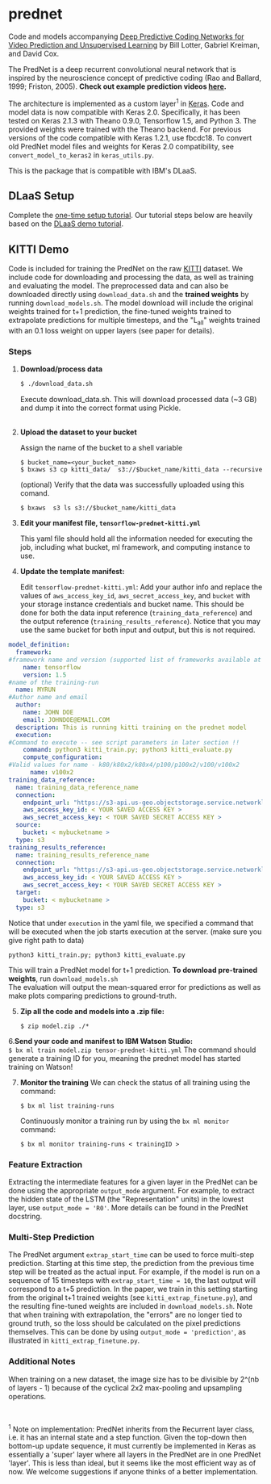 # prednet

Code and models accompanying [Deep Predictive Coding Networks for Video Prediction and Unsupervised Learning](https://arxiv.org/abs/1605.08104) by Bill Lotter, Gabriel Kreiman, and David Cox.

The PredNet is a deep recurrent convolutional neural network that is inspired by the neuroscience concept of predictive coding (Rao and Ballard, 1999; Friston, 2005).
**Check out example prediction videos [here](https://coxlab.github.io/prednet/).**

The architecture is implemented as a custom layer<sup>1</sup> in [Keras](http://keras.io/).
Code and model data is now compatible with Keras 2.0.
Specifically, it has been tested on Keras 2.1.3 with Theano 0.9.0, Tensorflow 1.5, and Python 3.
The provided weights were trained with the Theano backend.
For previous versions of the code compatible with Keras 1.2.1, use fbcdc18.
To convert old PredNet model files and weights for Keras 2.0 compatibility, see ```convert_model_to_keras2``` in `keras_utils.py`.
<br>

This is the package that is compatible with IBM's DLaaS.

## DLaaS Setup
Complete the [one-time setup tutorial](https://github.com/mypublicorg/DLaaS-Getting-StartedTutorial/blob/master/onetimesetup.md). Our tutorial steps below are heavily based on the [DLaaS demo tutorial](https://github.com/mypublicorg/DLaaS-Getting-StartedTutorial/blob/master/demo.md).

## KITTI Demo

Code is included for training the PredNet on the raw [KITTI](http://www.cvlibs.net/datasets/kitti/) dataset.
We include code for downloading and processing the data, as well as training and evaluating the model.
The preprocessed data and can also be downloaded directly using `download_data.sh` and the **trained weights** by running `download_models.sh`.
The model download will include the original weights trained for t+1 prediction, the fine-tuned weights trained to extrapolate predictions for multiple timesteps,  and the "L<sub>all</sub>" weights trained with an 0.1 loss weight on upper layers (see paper for details).

### Steps
1. **Download/process data**
	```bash
	$ ./download_data.sh
	```
	Execute download_data.sh. This will download processed data (~3 GB) and dump it into the correct format using Pickle.
	<br>
	<br>
	
2. **Upload the dataset to your bucket**

	Assign the name of the bucket to a shell variable
	```
	$ bucket_name=<your_bucket_name>
	$ bxaws s3 cp kitti_data/  s3://$bucket_name/kitti_data --recursive
	```
	(optional) Verify that the data was successfully uploaded using this comand.

	```
	$ bxaws  s3 ls s3://$bucket_name/kitti_data
	```
3. **Edit your manifest file, `tensorflow-prednet-kitti.yml`**

	This yaml file should hold all the information needed for executing the job, including what bucket, ml framework, and computing instance to use.

4. **Update the template manifest:**

	Edit `tensorflow-prednet-kitti.yml`:
	Add your author info and replace the values of `aws_access_key_id`, `aws_secret_access_key`, and `bucket` 
	with your storage instance credentials and bucket name.
	This should be done for both the data input reference (`training_data_reference`) 
	and the output reference (`training_results_reference`). 
	Notice that you may use the same bucket for both input and output, but this is not required.

```yaml
model_definition:
  framework:
#framework name and version (supported list of frameworks available at 'bx ml list frameworks')
    name: tensorflow
    version: 1.5
#name of the training-run
  name: MYRUN
#Author name and email
  author:
    name: JOHN DOE
    email: JOHNDOE@EMAIL.COM
  description: This is running kitti training on the prednet model
  execution:
#Command to execute -- see script parameters in later section !!
    command: python3 kitti_train.py; python3 kitti_evaluate.py
    compute_configuration:
#Valid values for name - k80/k80x2/k80x4/p100/p100x2/v100/v100x2
      name: v100x2
training_data_reference:
  name: training_data_reference_name
  connection:
    endpoint_url: "https://s3-api.us-geo.objectstorage.service.networklayer.com"
    aws_access_key_id: < YOUR SAVED ACCESS KEY >
    aws_secret_access_key: < YOUR SAVED SECRET ACCESS KEY >
  source:
    bucket: < mybucketname >
  type: s3
training_results_reference:
  name: training_results_reference_name
  connection:
    endpoint_url: "https://s3-api.us-geo.objectstorage.service.networklayer.com"
    aws_access_key_id: < YOUR SAVED ACCESS KEY >
    aws_secret_access_key: < YOUR SAVED SECRET ACCESS KEY >
  target:
    bucket: < mybucketname >
  type: s3
```

Notice that under `execution` in the yaml file, we specified a command that will be executed 
when the job starts execution at the server. (make sure you give right path to data)

```
python3 kitti_train.py; python3 kitti_evaluate.py
```

This will train a PredNet model for t+1 prediction.
	**To download pre-trained weights**, run `download_models.sh`
	<br>
The evaluation will output the mean-squared error for predictions as well as make plots comparing predictions to ground-truth.

5. **Zip all the code and models into a .zip file:**
	```
	$ zip model.zip ./*
	```
6.**Send your code and manifest to IBM Watson Studio:** <br>
	```
	$ bx ml train model.zip tensor-prednet-kitti.yml
	```
	The command should generate a training ID for you, meaning the prednet model has started training on Watson!

7. **Monitor the training**
	We can check the status of all training using the command:
	```
	$ bx ml list training-runs
	```
	Continuously monitor a training run by using the `bx ml monitor` command:
	```
	$ bx ml monitor training-runs < trainingID >
	```
### Feature Extraction
Extracting the intermediate features for a given layer in the PredNet can be done using the appropriate ```output_mode``` argument. For example, to extract the hidden state of the LSTM (the "Representation" units) in the lowest layer, use ```output_mode = 'R0'```. More details can be found in the PredNet docstring.

### Multi-Step Prediction
The PredNet argument ```extrap_start_time``` can be used to force multi-step prediction. Starting at this time step, the prediction from the previous time step will be treated as the actual input. For example, if the model is run on a sequence of 15 timesteps with ```extrap_start_time = 10```, the last output will correspond to a t+5 prediction. In the paper, we train in this setting starting from the original t+1 trained weights (see `kitti_extrap_finetune.py`), and the resulting fine-tuned weights are included in `download_models.sh`. Note that when training with extrapolation, the "errors" are no longer tied to ground truth, so the loss should be calculated on the pixel predictions themselves. This can be done by using ```output_mode = 'prediction'```, as illustrated in `kitti_extrap_finetune.py`.

### Additional Notes
When training on a new dataset, the image size has to be divisible by 2^(nb of layers - 1) because of the cyclical 2x2 max-pooling and upsampling operations.

<br>

<sup>1</sup> Note on implementation:  PredNet inherits from the Recurrent layer class, i.e. it has an internal state and a step function. Given the top-down then bottom-up update sequence, it must currently be implemented in Keras as essentially a 'super' layer where all layers in the PredNet are in one PredNet 'layer'. This is less than ideal, but it seems like the most efficient way as of now. We welcome suggestions if anyone thinks of a better implementation.  
